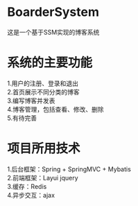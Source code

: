 # BoarderSystem
这是一个基于SSM实现的博客系统<br>

# 系统的主要功能
1.用户的注册、登录和退出<br>
2.首页展示不同分类的博客<br>
3.编写博客并发表<br>
4.博客管理，包括查看、修改、删除<br>
5.有待完善<br>

# 项目所用技术
1.后台框架：Spring + SpringMVC + Mybatis<br>
2.前端框架：Layui jquery<br>
3.缓存：Redis<br>
4.异步交互：ajax<br>
